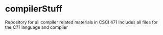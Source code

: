 # compilerStuff
Repository for all compiler related materials in CSCI 471
Includes all files for the C?? language and compiler
